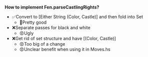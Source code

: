 **How to implement Fen.parseCastlingRights?**
* ✅Convert to [Either String (Color, Castle)] and then fold into Set
    * 🙂Pretty good
* ❌Separate passes for black and white
    * 😡Ugly
* ❌Get rid of set structure and have [(Color, Castle)]
    * 😡Too big of a change
    * 😡Unclear benefit when using it in Moves.hs